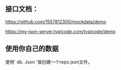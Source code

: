 ## 接口文档：

https://github.com/1557812300/mockdata/demo

https://my-json-server.typicode.com/typicode/demo

## 使用你自己的数据

使用' db. Json '值创建一个repo.json文件。

